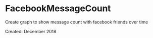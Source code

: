 # FacebookMessageCount
Create graph to show message count with facebook friends over time 

Created: December 2018
